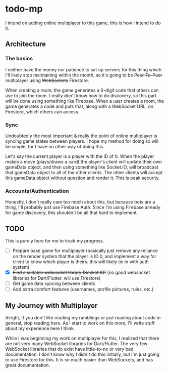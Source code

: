 # todo-mp
I intend on adding online multiplayer to this game, this is how I intend to do it.

## Architecture
### The basics
I neither have the money nor patience to set up servers for this thing which I'll likely stop maintaining within the month, so it's going to be ~~Peer-To-Peer~~ multiplayer using ~~WebSockets~~ Firestore.

When creating a room, the game generates a 6-digit code that others can use to join the room. I really don't know how to do discovery, so this part will be done using something like Firebase. When a user creates a room, the game generates a code and puts that, along with a WebSocket URL, on Firestore, which others can access.

### Sync
Undoubtedly the most important & really the point of online multiplayer is syncing game states between players. I hope my method for doing so will be simple, for I have no other way of doing this.

Let's say the current player is a player with the ID of 0. When the player makes a move (plays/draws a card) the player's client will update their own gameData object, and then using something like Socket.IO, will broadcast that gameData object to all of the other clients. The other clients will accept this gameData object without question and render it. This is peak security.

### Accounts/Authentication
Honestly, i don't really care too much about this, but because bots are a thing, I'll probably just use Firebase Auth. Since I'm using Firebase already for game discovery, this shouldn't be all that hard to implement.

## TODO
This is purely here for me to track my progress.
- [ ] Prepare base game for multiplayer (basically just remove any reliance on the render system that the player is ID 0, and implement a way for client to know which player is theirs. this will likely tie in with auth system)
- [x] ~~Find a suitable websocket library (Socket.IO)~~ (no good websocket libraries for Dart/Flutter. will use Firestore)
- [ ] Get game data syncing between clients
- [ ] Add extra comfort features (usernames, profile pictures, rules, etc.)

## My Journey with Multiplayer
Alright, if you don't like reading my ramblings or just reading about code in general, stop reading here. As I start to work on this more, I'll write stuff about my experience here I think.

While I was beginning my work on multiplayer for this, I realized that there are not very many WebSocket libraries for Dart/Flutter. The very few WebSocket libraries that do exist have little-to-no or very bad documentation. I don't know why I didn't do this initially, but I'm just going to use Firestore for this. It is so much easier than WebSockets, and has great documentation.
